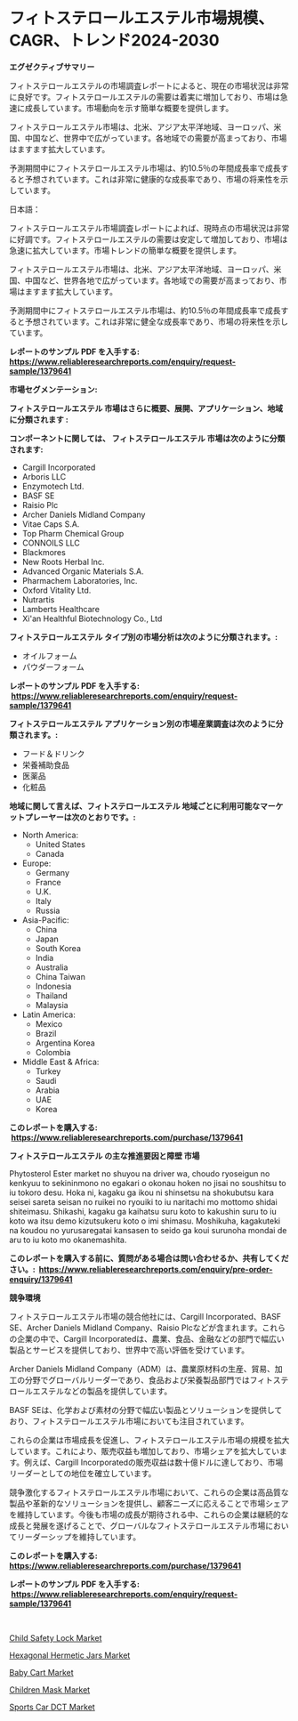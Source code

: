 <p><h1>フィトステロールエステル市場規模、CAGR、トレンド2024-2030</h1></p><p><strong>エグゼクティブサマリー</strong></p>
<p><p>フィトステロールエステルの市場調査レポートによると、現在の市場状況は非常に良好です。フィトステロールエステルの需要は着実に増加しており、市場は急速に成長しています。市場動向を示す簡単な概要を提供します。</p><p>フィトステロールエステル市場は、北米、アジア太平洋地域、ヨーロッパ、米国、中国など、世界中で広がっています。各地域での需要が高まっており、市場はますます拡大しています。</p><p>予測期間中にフィトステロールエステル市場は、約10.5％の年間成長率で成長すると予想されています。これは非常に健康的な成長率であり、市場の将来性を示しています。</p><p>日本語：</p><p>フィトステロールエステル市場調査レポートによれば、現時点の市場状況は非常に好調です。フィトステロールエステルの需要は安定して増加しており、市場は急速に拡大しています。市場トレンドの簡単な概要を提供します。</p><p>フィトステロールエステル市場は、北米、アジア太平洋地域、ヨーロッパ、米国、中国など、世界各地で広がっています。各地域での需要が高まっており、市場はますます拡大しています。</p><p>予測期間中にフィトステロールエステル市場は、約10.5％の年間成長率で成長すると予想されています。これは非常に健全な成長率であり、市場の将来性を示しています。</p></p>
<p><strong>レポートのサンプル PDF を入手する: <a href="https://www.reliableresearchreports.com/enquiry/request-sample/1379641">https://www.reliableresearchreports.com/enquiry/request-sample/1379641</a></strong></p>
<p><strong>市場セグメンテーション:</strong></p>
<p><strong> フィトステロールエステル 市場はさらに概要、展開、アプリケーション、地域に分類されます :</strong></p>
<p><strong>コンポーネントに関しては、 フィトステロールエステル 市場は次のように分類されます: &nbsp;</strong></p>
<p><ul><li>Cargill Incorporated</li><li>Arboris LLC</li><li>Enzymotech Ltd.</li><li>BASF SE</li><li>Raisio Plc</li><li>Archer Daniels Midland Company</li><li>Vitae Caps S.A.</li><li>Top Pharm Chemical Group</li><li>CONNOILS LLC</li><li>Blackmores</li><li>New Roots Herbal Inc.</li><li>Advanced Organic Materials S.A.</li><li>Pharmachem Laboratories, Inc.</li><li>Oxford Vitality Ltd.</li><li>Nutrartis</li><li>Lamberts Healthcare</li><li>Xi'an Healthful Biotechnology Co., Ltd</li></ul></p>
<p><strong> フィトステロールエステル タイプ別の市場分析は次のように分類されます。:</strong></p>
<p><ul><li>オイルフォーム</li><li>パウダーフォーム</li></ul></p>
<p><strong>レポートのサンプル PDF を入手する: &nbsp;<a href="https://www.reliableresearchreports.com/enquiry/request-sample/1379641">https://www.reliableresearchreports.com/enquiry/request-sample/1379641</a></strong></p>
<p><strong> フィトステロールエステル アプリケーション別の市場産業調査は次のように分類されます。:</strong></p>
<p><ul><li>フード＆ドリンク</li><li>栄養補助食品</li><li>医薬品</li><li>化粧品</li></ul></p>
<p><strong>地域に関して言えば、フィトステロールエステル 地域ごとに利用可能なマーケットプレーヤーは次のとおりです。:</strong></p>
<p><ul>
    <li>
        North America:
        <ul>
            <li>United States</li>
            <li>Canada</li>
        </ul>
    </li>
    <li>
        Europe:
        <ul>
            <li>Germany</li>
            <li>France</li>
            <li>U.K.</li>
            <li>Italy</li>
            <li>Russia</li>
        </ul>
    </li>
    <li>
        Asia-Pacific:
        <ul>
            <li>China</li>
            <li>Japan</li>
            <li>South Korea</li>
            <li>India</li>
            <li>Australia</li>
            <li>China Taiwan</li>
            <li>Indonesia</li>
            <li>Thailand</li>
            <li>Malaysia</li>
        </ul>
    </li>
    <li>
        Latin America:
        <ul>
            <li>Mexico</li>
            <li>Brazil</li>
            <li>Argentina Korea</li>
            <li>Colombia</li>
        </ul>
    </li>
    <li>
        Middle East & Africa:
        <ul>
            <li>Turkey</li>
            <li>Saudi</li>
            <li>Arabia</li>
            <li>UAE</li>
            <li>Korea</li>
        </ul>
    </li>
    </ul></p>
<p><strong>このレポートを購入する: &nbsp;<a href="https://www.reliableresearchreports.com/purchase/1379641">https://www.reliableresearchreports.com/purchase/1379641</a></strong></p>
<p><strong>フィトステロールエステル の主な推進要因と障壁 市場</strong></p>
<p><p>Phytosterol Ester market no shuyou na driver wa, choudo ryoseigun no kenkyuu to sekininmono no egakari o okonau hoken no jisai no soushitsu to iu tokoro desu. Hoka ni, kagaku ga ikou ni shinsetsu na shokubutsu kara seisei sareta seisan no ruikei no ryouiki to iu naritachi mo mottomo shidai shiteimasu. Shikashi, kagaku ga kaihatsu suru koto to kakushin suru to iu koto wa itsu demo kizutsukeru koto o imi shimasu. Moshikuha, kagakuteki na koudou no yurusaregatai kansasen to seido ga koui surunoha mondai de aru to iu koto mo okanemashita.</p></p>
<p><strong>このレポートを購入する前に、質問がある場合は問い合わせるか、共有してください。:&nbsp; <a href="https://www.reliableresearchreports.com/enquiry/pre-order-enquiry/1379641">https://www.reliableresearchreports.com/enquiry/pre-order-enquiry/1379641</a></strong></p>
<p><strong>競争環境</strong></p>
<p><p>フィトステロールエステル市場の競合他社には、Cargill Incorporated、BASF SE、Archer Daniels Midland Company、Raisio Plcなどが含まれます。これらの企業の中で、Cargill Incorporatedは、農業、食品、金融などの部門で幅広い製品とサービスを提供しており、世界中で高い評価を受けています。 </p><p>Archer Daniels Midland Company（ADM）は、農業原材料の生産、貿易、加工の分野でグローバルリーダーであり、食品および栄養製品部門ではフィトステロールエステルなどの製品を提供しています。 </p><p>BASF SEは、化学および素材の分野で幅広い製品とソリューションを提供しており、フィトステロールエステル市場においても注目されています。 </p><p>これらの企業は市場成長を促進し、フィトステロールエステル市場の規模を拡大しています。これにより、販売収益も増加しており、市場シェアを拡大しています。例えば、Cargill Incorporatedの販売収益は数十億ドルに達しており、市場リーダーとしての地位を確立しています。 </p><p>競争激化するフィトステロールエステル市場において、これらの企業は高品質な製品や革新的なソリューションを提供し、顧客ニーズに応えることで市場シェアを維持しています。今後も市場の成長が期待される中、これらの企業は継続的な成長と発展を遂げることで、グローバルなフィトステロールエステル市場においてリーダーシップを維持しています。</p></p>
<p><strong>このレポートを購入する: &nbsp; <a href="https://www.reliableresearchreports.com/purchase/1379641">https://www.reliableresearchreports.com/purchase/1379641</a></strong></p>
<p><strong>レポートのサンプル PDF を入手する: &nbsp;<a href="https://www.reliableresearchreports.com/enquiry/request-sample/1379641">https://www.reliableresearchreports.com/enquiry/request-sample/1379641</a></strong><strong></strong></p>
<p>&nbsp;</p>
<p><p><a href="https://thundering-castanet-c65.notion.site/Child-Safety-Lock-Market-Size-and-Examines-its-Market-Scope-with-a-Primary-Focus-on-Growth-Opportu-b2b7ffdf3631439ba1078eb7dcb9eec7">Child Safety Lock Market</a></p><p><a href="https://view.publitas.com/reportprime-1/hexagonal-hermetic-jars-market-research-report-provides-critical-insights-that-can-help-shape-business-development-and-investment-strategies/">Hexagonal Hermetic Jars Market</a></p><p><a href="https://thundering-castanet-c65.notion.site/Baby-Cart-Market-Provides-Detailed-Segmentation-of-this-Market-based-on-Type-Application-and-Regio-089ad2c8f46246d9bac824300c021da6">Baby Cart Market</a></p><p><a href="https://bubble-tree-ea4.notion.site/Global-Children-Mask-Market-Size-and-Market-Trends-Insights-and-Projections-from-2024-to-2031-61c9d3de8a0542faa3fe80f4f8f57571">Children Mask Market</a></p><p><a href="https://view.publitas.com/reportprime-1/sports-car-dct-market-size-share-trends-analysis-report-by-material-by-type-by-end-user-by-region-and-segment-forecasts-2024-2031/">Sports Car DCT Market</a></p></p>